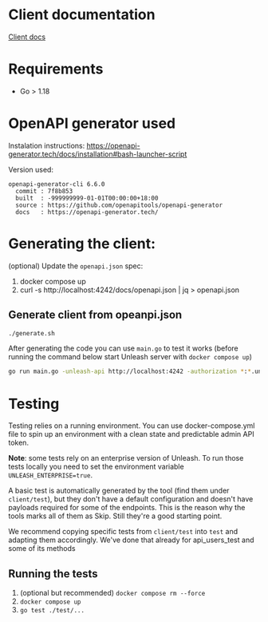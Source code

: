 # Client documentation

[Client docs](./client/README.md)

# Requirements

- Go > 1.18

# OpenAPI generator used

Instalation instructions: https://openapi-generator.tech/docs/installation#bash-launcher-script

Version used:

```
openapi-generator-cli 6.6.0
  commit : 7f8b853
  built  : -999999999-01-01T00:00:00+18:00
  source : https://github.com/openapitools/openapi-generator
  docs   : https://openapi-generator.tech/
```

# Generating the client:

(optional) Update the `openapi.json` spec:

1. docker compose up
2. curl -s http://localhost:4242/docs/openapi.json | jq > openapi.json

## Generate client from opeanpi.json

```bash
./generate.sh
```

After generating the code you can use `main.go` to test it works (before running the command below start Unleash server with `docker compose up`)

```bash
go run main.go -unleash-api http://localhost:4242 -authorization *:*.unleash-insecure-admin-api-token
```

# Testing

Testing relies on a running environment. You can use docker-compose.yml file to spin up an environment with a clean state and predictable admin API token.

**Note**: some tests rely on an enterprise version of Unleash. To run those tests locally you need to set the environment variable `UNLEASH_ENTERPRISE=true`.

A basic test is automatically generated by the tool (find them under `client/test`), but they don't have a default configuration and doesn't have payloads required for some of the endpoints. This is the reason why the tools marks all of them as Skip. Still they're a good starting point.

We recommend copying specific tests from `client/test` into `test` and adapting them accordingly. We've done that already for api_users_test and some of its methods

## Running the tests

1. (optional but recommended) `docker compose rm --force`
1. `docker compose up`
1. `go test ./test/...`
